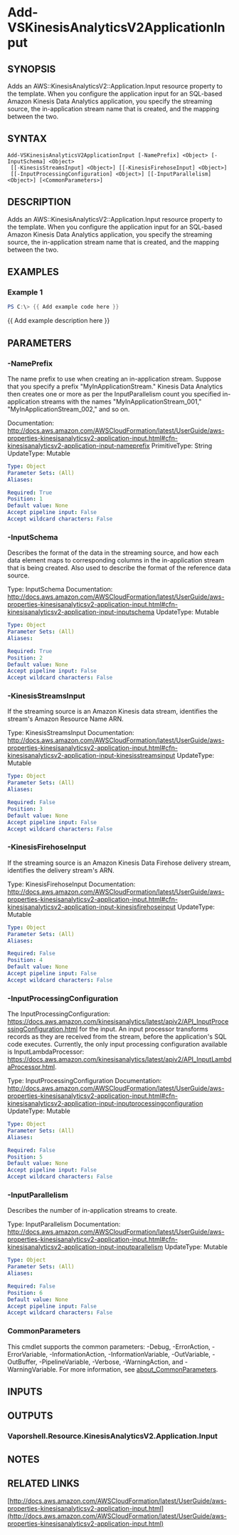# Add-VSKinesisAnalyticsV2ApplicationInput

## SYNOPSIS
Adds an AWS::KinesisAnalyticsV2::Application.Input resource property to the template.
When you configure the application input for an SQL-based Amazon Kinesis Data Analytics application, you specify the streaming source, the in-application stream name that is created, and the mapping between the two.

## SYNTAX

```
Add-VSKinesisAnalyticsV2ApplicationInput [-NamePrefix] <Object> [-InputSchema] <Object>
 [[-KinesisStreamsInput] <Object>] [[-KinesisFirehoseInput] <Object>]
 [[-InputProcessingConfiguration] <Object>] [[-InputParallelism] <Object>] [<CommonParameters>]
```

## DESCRIPTION
Adds an AWS::KinesisAnalyticsV2::Application.Input resource property to the template.
When you configure the application input for an SQL-based Amazon Kinesis Data Analytics application, you specify the streaming source, the in-application stream name that is created, and the mapping between the two.

## EXAMPLES

### Example 1
```powershell
PS C:\> {{ Add example code here }}
```

{{ Add example description here }}

## PARAMETERS

### -NamePrefix
The name prefix to use when creating an in-application stream.
Suppose that you specify a prefix "MyInApplicationStream." Kinesis Data Analytics then creates one or more as per the InputParallelism count you specified in-application streams with the names "MyInApplicationStream_001," "MyInApplicationStream_002," and so on.

Documentation: http://docs.aws.amazon.com/AWSCloudFormation/latest/UserGuide/aws-properties-kinesisanalyticsv2-application-input.html#cfn-kinesisanalyticsv2-application-input-nameprefix
PrimitiveType: String
UpdateType: Mutable

```yaml
Type: Object
Parameter Sets: (All)
Aliases:

Required: True
Position: 1
Default value: None
Accept pipeline input: False
Accept wildcard characters: False
```

### -InputSchema
Describes the format of the data in the streaming source, and how each data element maps to corresponding columns in the in-application stream that is being created.
Also used to describe the format of the reference data source.

Type: InputSchema
Documentation: http://docs.aws.amazon.com/AWSCloudFormation/latest/UserGuide/aws-properties-kinesisanalyticsv2-application-input.html#cfn-kinesisanalyticsv2-application-input-inputschema
UpdateType: Mutable

```yaml
Type: Object
Parameter Sets: (All)
Aliases:

Required: True
Position: 2
Default value: None
Accept pipeline input: False
Accept wildcard characters: False
```

### -KinesisStreamsInput
If the streaming source is an Amazon Kinesis data stream, identifies the stream's Amazon Resource Name ARN.

Type: KinesisStreamsInput
Documentation: http://docs.aws.amazon.com/AWSCloudFormation/latest/UserGuide/aws-properties-kinesisanalyticsv2-application-input.html#cfn-kinesisanalyticsv2-application-input-kinesisstreamsinput
UpdateType: Mutable

```yaml
Type: Object
Parameter Sets: (All)
Aliases:

Required: False
Position: 3
Default value: None
Accept pipeline input: False
Accept wildcard characters: False
```

### -KinesisFirehoseInput
If the streaming source is an Amazon Kinesis Data Firehose delivery stream, identifies the delivery stream's ARN.

Type: KinesisFirehoseInput
Documentation: http://docs.aws.amazon.com/AWSCloudFormation/latest/UserGuide/aws-properties-kinesisanalyticsv2-application-input.html#cfn-kinesisanalyticsv2-application-input-kinesisfirehoseinput
UpdateType: Mutable

```yaml
Type: Object
Parameter Sets: (All)
Aliases:

Required: False
Position: 4
Default value: None
Accept pipeline input: False
Accept wildcard characters: False
```

### -InputProcessingConfiguration
The InputProcessingConfiguration: https://docs.aws.amazon.com/kinesisanalytics/latest/apiv2/API_InputProcessingConfiguration.html for the input.
An input processor transforms records as they are received from the stream, before the application's SQL code executes.
Currently, the only input processing configuration available is InputLambdaProcessor: https://docs.aws.amazon.com/kinesisanalytics/latest/apiv2/API_InputLambdaProcessor.html.

Type: InputProcessingConfiguration
Documentation: http://docs.aws.amazon.com/AWSCloudFormation/latest/UserGuide/aws-properties-kinesisanalyticsv2-application-input.html#cfn-kinesisanalyticsv2-application-input-inputprocessingconfiguration
UpdateType: Mutable

```yaml
Type: Object
Parameter Sets: (All)
Aliases:

Required: False
Position: 5
Default value: None
Accept pipeline input: False
Accept wildcard characters: False
```

### -InputParallelism
Describes the number of in-application streams to create.

Type: InputParallelism
Documentation: http://docs.aws.amazon.com/AWSCloudFormation/latest/UserGuide/aws-properties-kinesisanalyticsv2-application-input.html#cfn-kinesisanalyticsv2-application-input-inputparallelism
UpdateType: Mutable

```yaml
Type: Object
Parameter Sets: (All)
Aliases:

Required: False
Position: 6
Default value: None
Accept pipeline input: False
Accept wildcard characters: False
```

### CommonParameters
This cmdlet supports the common parameters: -Debug, -ErrorAction, -ErrorVariable, -InformationAction, -InformationVariable, -OutVariable, -OutBuffer, -PipelineVariable, -Verbose, -WarningAction, and -WarningVariable. For more information, see [about_CommonParameters](http://go.microsoft.com/fwlink/?LinkID=113216).

## INPUTS

## OUTPUTS

### Vaporshell.Resource.KinesisAnalyticsV2.Application.Input
## NOTES

## RELATED LINKS

[http://docs.aws.amazon.com/AWSCloudFormation/latest/UserGuide/aws-properties-kinesisanalyticsv2-application-input.html](http://docs.aws.amazon.com/AWSCloudFormation/latest/UserGuide/aws-properties-kinesisanalyticsv2-application-input.html)

